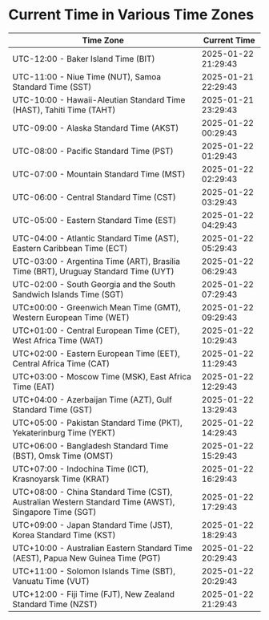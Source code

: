 # Current Time in Various Time Zones

| Time Zone | Current Time |
|-----------|--------------|
| UTC-12:00 - Baker Island Time (BIT) | 2025-01-22 21:29:43 |
| UTC-11:00 - Niue Time (NUT), Samoa Standard Time (SST) | 2025-01-21 22:29:43 |
| UTC-10:00 - Hawaii-Aleutian Standard Time (HAST), Tahiti Time (TAHT) | 2025-01-21 23:29:43 |
| UTC-09:00 - Alaska Standard Time (AKST) | 2025-01-22 00:29:43 |
| UTC-08:00 - Pacific Standard Time (PST) | 2025-01-22 01:29:43 |
| UTC-07:00 - Mountain Standard Time (MST) | 2025-01-22 02:29:43 |
| UTC-06:00 - Central Standard Time (CST) | 2025-01-22 03:29:43 |
| UTC-05:00 - Eastern Standard Time (EST) | 2025-01-22 04:29:43 |
| UTC-04:00 - Atlantic Standard Time (AST), Eastern Caribbean Time (ECT) | 2025-01-22 05:29:43 |
| UTC-03:00 - Argentina Time (ART), Brasília Time (BRT), Uruguay Standard Time (UYT) | 2025-01-22 06:29:43 |
| UTC-02:00 - South Georgia and the South Sandwich Islands Time (SGT) | 2025-01-22 07:29:43 |
| UTC±00:00 - Greenwich Mean Time (GMT), Western European Time (WET) | 2025-01-22 09:29:43 |
| UTC+01:00 - Central European Time (CET), West Africa Time (WAT) | 2025-01-22 10:29:43 |
| UTC+02:00 - Eastern European Time (EET), Central Africa Time (CAT) | 2025-01-22 11:29:43 |
| UTC+03:00 - Moscow Time (MSK), East Africa Time (EAT) | 2025-01-22 12:29:43 |
| UTC+04:00 - Azerbaijan Time (AZT), Gulf Standard Time (GST) | 2025-01-22 13:29:43 |
| UTC+05:00 - Pakistan Standard Time (PKT), Yekaterinburg Time (YEKT) | 2025-01-22 14:29:43 |
| UTC+06:00 - Bangladesh Standard Time (BST), Omsk Time (OMST) | 2025-01-22 15:29:43 |
| UTC+07:00 - Indochina Time (ICT), Krasnoyarsk Time (KRAT) | 2025-01-22 16:29:43 |
| UTC+08:00 - China Standard Time (CST), Australian Western Standard Time (AWST), Singapore Time (SGT) | 2025-01-22 17:29:43 |
| UTC+09:00 - Japan Standard Time (JST), Korea Standard Time (KST) | 2025-01-22 18:29:43 |
| UTC+10:00 - Australian Eastern Standard Time (AEST), Papua New Guinea Time (PGT) | 2025-01-22 20:29:43 |
| UTC+11:00 - Solomon Islands Time (SBT), Vanuatu Time (VUT) | 2025-01-22 20:29:43 |
| UTC+12:00 - Fiji Time (FJT), New Zealand Standard Time (NZST) | 2025-01-22 21:29:43 |
